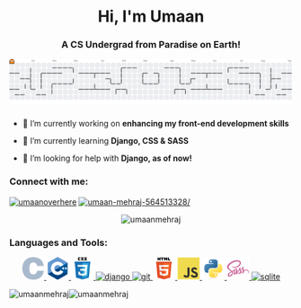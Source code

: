 <h1 align="center">Hi, I'm Umaan</h1>
<h3 align="center">A CS Undergrad from Paradise on Earth!</h3>

<picture>
  <source media="(prefers-color-scheme: dark)" srcset="https://raw.githubusercontent.com/UmaanMehraj/UmaanMehraj/output/pacman-contribution-graph-dark.svg">
  <source media="(prefers-color-scheme: light)" srcset="https://raw.githubusercontent.com/UmaanMehraj/UmaanMehraj/output/pacman-contribution-graph.svg">
  <img alt="pacman contribution graph" src="https://raw.githubusercontent.com/UmaanMehraj/UmaanMehraj/output/pacman-contribution-graph.svg">
</picture>

###


- 🔭 I’m currently working on **enhancing my front-end development skills**

- 🌱 I’m currently learning **Django, CSS & SASS**

- 🤝 I’m looking for help with **Django, as of now!**

<h3 align="left">Connect with me:</h3>
<p align="left">
<a href="https://twitter.com/umaanoverhere" target="blank"><img align="center" src="https://raw.githubusercontent.com/rahuldkjain/github-profile-readme-generator/master/src/images/icons/Social/twitter.svg" alt="umaanoverhere" height="30" width="40" /></a>
<a href="https://linkedin.com/in/umaan-mehraj-564513328/" target="blank"><img align="center" src="https://raw.githubusercontent.com/rahuldkjain/github-profile-readme-generator/master/src/images/icons/Social/linked-in-alt.svg" alt="umaan-mehraj-564513328/" height="30" width="40" /></a>
</p>
<p align="center"> <img src="https://komarev.com/ghpvc/?username=umaanmehraj&label=Profile%20views&color=0e75b6&style=flat" alt="umaanmehraj" /> </p>


<h3 align="left">Languages and Tools:</h3>
<p align="center"> <a href="https://www.cprogramming.com/" target="_blank" rel="noreferrer"> <img src="https://raw.githubusercontent.com/devicons/devicon/master/icons/c/c-original.svg" alt="c" width="40" height="40"/> </a> <a href="https://www.w3schools.com/cpp/" target="_blank" rel="noreferrer"> <img src="https://raw.githubusercontent.com/devicons/devicon/master/icons/cplusplus/cplusplus-original.svg" alt="cplusplus" width="40" height="40"/> </a> <a href="https://www.w3schools.com/css/" target="_blank" rel="noreferrer"> <img src="https://raw.githubusercontent.com/devicons/devicon/master/icons/css3/css3-original-wordmark.svg" alt="css3" width="40" height="40"/> </a> <a href="https://www.djangoproject.com/" target="_blank" rel="noreferrer"> <img src="https://cdn.worldvectorlogo.com/logos/django.svg" alt="django" width="40" height="40"/> </a> <a href="https://flask.palletsprojects.com/" target="_blank" rel="noreferrer"> <img src="https://www.vectorlogo.zone/logos/git-scm/git-scm-icon.svg" alt="git" width="40" height="40"/> </a> <a href="https://www.w3.org/html/" target="_blank" rel="noreferrer"> <img src="https://raw.githubusercontent.com/devicons/devicon/master/icons/html5/html5-original-wordmark.svg" alt="html5" width="40" height="40"/> </a> <a href="https://developer.mozilla.org/en-US/docs/Web/JavaScript" target="_blank" rel="noreferrer"> <img src="https://raw.githubusercontent.com/devicons/devicon/master/icons/javascript/javascript-original.svg" alt="javascript" width="40" height="40"/> </a> <a href="https://www.python.org" target="_blank" rel="noreferrer"> <img src="https://raw.githubusercontent.com/devicons/devicon/master/icons/python/python-original.svg" alt="python" width="40" height="40"/> </a> <a href="https://sass-lang.com" target="_blank" rel="noreferrer"> <img src="https://raw.githubusercontent.com/devicons/devicon/master/icons/sass/sass-original.svg" alt="sass" width="40" height="40"/> </a> <a href="https://www.sqlite.org/" target="_blank" rel="noreferrer"> <img src="https://www.vectorlogo.zone/logos/sqlite/sqlite-icon.svg" alt="sqlite" width="40" height="40"/> </a> </p>

<div align="center"><img align="left" src="https://github-readme-stats.vercel.app/api?username=umaanmehraj&show_icons=true&locale=en" alt="umaanmehraj"</div>

<div align="center"><img align="left" src="https://github-readme-streak-stats.herokuapp.com/?user=umaanmehraj&" alt="umaanmehraj" </div>
